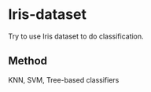 # Iris-dataset
Try to use Iris dataset to do classification.

## Method
KNN, SVM, Tree-based classifiers
